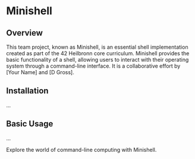 # Minishell
## Overview
This team project, known as Minishell, is an essential shell implementation created as part of the 42 Heilbronn core curriculum. Minishell provides the basic functionality of a shell, allowing users to interact with their operating system through a command-line interface. It is a collaborative effort by [Your Name] and [D Gross].

## Installation
...

## Basic Usage
...

Explore the world of command-line computing with Minishell.
